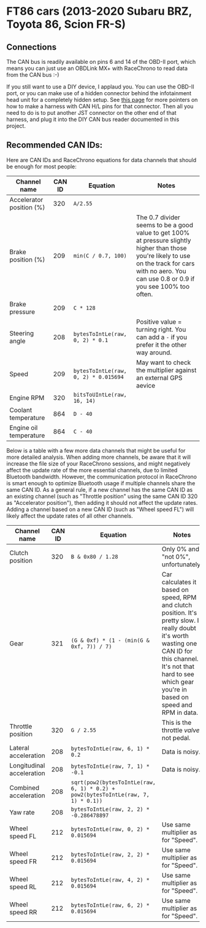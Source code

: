 # FT86 cars (2013-2020 Subaru BRZ, Toyota 86, Scion FR-S)

## Connections

The CAN bus is readily available on pins 6 and 14 of the OBD-II port, which
means you can just use an OBDLink MX+ with RaceChrono to read data from the CAN
bus :-)

If you still want to use a DIY device, I applaud you. You can use the OBD-II
port, or you can make use of a hidden connector behind the infotainment head
unit for a completely hidden setup. See
[this page](https://github.com/timurrrr/ft86/blob/main/can_bus/gen1.md)
for more pointers on how to make a harness with CAN H/L pins for that connector.
Then all you need to do is to put another JST connector on the other end of that
harness, and plug it into the DIY CAN bus reader documented in this project.

## Recommended CAN IDs:

Here are CAN IDs and RaceChrono equations for data channels that should be enough
for most people:

Channel name | CAN ID | Equation | Notes
------------ | --- | -------- | -----
Accelerator position (%) | 320 | `A/2.55` |
Brake position (%) | 209 | `min(C / 0.7, 100)` | The 0.7 divider seems to be a good value to get 100% at pressure slightly higher than those you're likely to use on the track for cars with no aero. You can use 0.8 or 0.9 if you see 100% too often.
Brake pressure | 209 | `C * 128` |
Steering angle | 208 | `bytesToIntLe(raw, 0, 2) * 0.1` | Positive value = turning right. You can add a `-` if you prefer it the other way around.
Speed | 209 | `bytesToIntLe(raw, 0, 2) * 0.015694` | May want to check the multiplier against an external GPS aevice
Engine RPM | 320 | `bitsToUIntLe(raw, 16, 14)` |
Coolant temperature | 864 | `D - 40` |
Engine oil temperature | 864 | `C - 40` |

Below is a table with a few more data channels that might be useful for more
detailed analysis. When adding more channels, be aware that it will increase
the file size of your RaceChrono sessions, and might negatively affect the
update rate of the more essential channels, due to limited Bluetooth bandwidth.
However, the communication protocol in RaceChrono is smart enough to optimize
Bluetooth usage if multiple channels share the same CAN ID. As a general rule,
if a new channel has the same CAN ID as an existing channel (such as "Throttle
position" using the same CAN ID 320 as "Accelerator position"), then adding it
should not affect the update rates. Adding a channel based on a new CAN ID (such
as "Wheel speed FL") will likely affect the update rates of all other channels.

Channel name | CAN ID | Equation | Notes
------------ | --- | -------- | -----
Clutch position | 320 | `B & 0x80 / 1.28` | Only 0% and "not 0%", unfortunately.
Gear | 321 | `(G & 0xf) * (1 - (min(G & 0xf, 7)) / 7)` | Car calculates it based on speed, RPM and clutch position. It's pretty slow. I really doubt it's worth wasting one CAN ID for this channel. It's not that hard to see which gear you're in based on speed and RPM in data.
Throttle position | 320 | `G / 2.55` | This is the throttle *valve*, not pedal.
Lateral acceleration | 208 | `bytesToIntLe(raw, 6, 1) * 0.2` | Data is noisy.
Longitudinal acceleration | 208 | `bytesToIntLe(raw, 7, 1) * -0.1` | Data is noisy.
Combined acceleration | 208 | `sqrt(pow2(bytesToIntLe(raw, 6, 1) * 0.2) + pow2(bytesToIntLe(raw, 7, 1) * 0.1))` |
Yaw rate | 208 | `bytesToIntLe(raw, 2, 2) * -0.286478897` |
Wheel speed FL | 212 | `bytesToIntLe(raw, 0, 2) * 0.015694` | Use same multiplier as for "Speed".
Wheel speed FR | 212 | `bytesToIntLe(raw, 2, 2) * 0.015694` | Use same multiplier as for "Speed".
Wheel speed RL | 212 | `bytesToIntLe(raw, 4, 2) * 0.015694` | Use same multiplier as for "Speed".
Wheel speed RR | 212 | `bytesToIntLe(raw, 6, 2) * 0.015694` | Use same multiplier as for "Speed".
